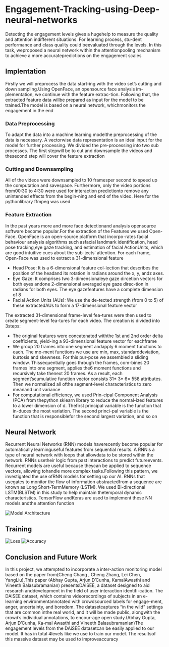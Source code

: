 
# Engagement-Tracking-using-Deep-neural-networks
Detecting the engagement levels gives a hugehelp  to  measure  the  quality  and  attention  indifferent situations.  For learning process, stu-dent  performance  and  class  quality  could  beevaluated through the levels.  In this task, weproposed a neural network within the attentionpooling mechanism to achieve a more accuratepredictions on the engagement scales

## Implentation
Firstly we will preprocess the data start-ing with the video set’s cutting and down sampling.Using OpenFace, an opensource face analysis im-plementation, we continue with the feature extrac-tion. Following that, the extracted feature data willbe prepared as input for the model to be trained.The model is based on a neural network, whichmonitors the engagement in the end
 
### Data Preprocessing
To adapt the data into a machine learning modelthe preprocessing of the data is necessary. A vectorwise data representation is an ideal input for the model for further processing. We divided the pre-processing into two sub processes. The first stepwill be to cut and downsample the videos and thesecond step will cover the feature extraction

### Cutting and Downsampling

All of the videos were downsampled to 10 framesper second to speed up the computation and savespace. Furthermore, only the video portions from00:30 to 4:30 were used for interaction predictionto remove any unintended effects from the begin-ning and end of the video. Here for the pythonlibrary ffmpeg was used

### Feature Extraction

In the past years more and more face detectionand analysis opensource software become popular.For the extraction of the Features we used Open-Face.  OpenFace is an open-source platform that incorpo-rates facial behaviour analysis algorithms such asfacial landmark identification, head pose tracking,eye gaze tracking, and estimation of facial ActionUnits, which are good intuitive cues about the sub-jects’ attention. For each frame, Open-Face was used to extract a 31-dimensional feature
- Head Pose: It is a 6-dimensional feature col-lection that describes the position of the headand its rotation in radians around the x, y, andz axes.
- Eye Gaze: It comprises two 3-dimensionaleye gaze dircetion vectors for both eyes andone 2-dimensional averaged eye gaze direc-tion in radians for both eyes. The eye gazefeatures have a complete dimension of 8
- Facial Action Units (AUs): We use the de-tected strength (from 0 to 5) of these extractedAUs to form a 17-dimensional feature vector

The extracted 31-dimensional frame-level fea-tures were then used to create segment-level fea-tures for each video. The creation is divided into 3steps:
- The original features were concatenated withthe 1st and 2nd order delta coefficients, yield-ing a 93-dimensional feature vector for eachframe
- We group 20 frames into one segment andapply 6 moment functions to each. The mo-ment functions we use are min, max, standarddeviation, kurtosis and skewness. For this pur-pose we assembled a sliding window. Thissequentially goes through the frames, com-bines 20 frames into one segment, applies the6 moment functions and recursively take thenext 20 frames. As a result, each segment’scumulative function vector consists 31* 3* 6= 558 attributes. Then we normalized all ofthe segment-level characteristics to zero meanand unit variance
- For computational efficiency, we used Prin-cipal Component Analysis (PCA) from thepython sklearn library to reduce the normal-ized features to a lower dimension of d. Thefirst principal variable is the function that in-duces the most variation. The second princi-pal variable is the function that is responsiblefor the second largest variation, and so on

## Neural Network

Recurrent Neural Networks (RNN) models haverecently become popular for automatically learninguseful features from sequential results. A RNNis a type of neural network with loops that allowdata to be stored within the network. RNNs usetheir logic from past interactions to predict futureevents. Recurrent models are useful because theycan be applied to sequence vectors, allowing tohandle more complex tasks.Following this pattern, we investigated the use ofRNN models for setting up our AI. RNNs that usegates to monitor the flow of information abstractedfrom a sequence are known as Long Short-TermMemory (LSTM). We used Bi-directional LSTM(BLSTM) in this study to help maintain thetemporal dynamic characteristics. TensorFlow andKeras are used to implement these NN models andthe attention function

![Model Architecture](./Pictures/Model.png)

## Training 

![Loss](./Pictures/Loss.png)
![Accuracy](./Pictures/Accuracy.png)

## Conclusion and Future Work

In this project, we attempted to incorporate a inter-action monitoring model based on the paper from(Cheng Chang , Cheng Zhang, Lei Chen, YangLiu).This paper (Abhay Gupta, Arjun D’Cunha, KamalAwasthi and Vineeth Balasubramanian) presentsDAiSEE, a dataset designed to aid research anddevelopment in the field of user interaction identifi-cation. The DAiSEE dataset, which contains videorecordings of subjects in an e-learning environmentannotated with crowdsourced labels for engage-ment, anger, uncertainty, and boredom. The datasetcaptures “in the wild” settings that are common inthe real world, and it will be made public, alongwith the crowd’s individual annotations, to encour-age open study.(Abhay Gupta, Arjun D’Cunha, Ka-mal Awasthi and Vineeth Balasubramanian)The engagement levels from the DAiSEE datasetcan be easily applied to our model. It has in total 4levels like we use to train our model. The resultsof this massive dataset may be used to improveaccuracy
